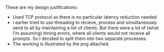 These are my design justifications:
- Used TCP protocol as there is no particular latency reduction needed
- I earlier tried to use threading to recieve, process and simultaneously send to all by maintaining a list of clients. But there were a lot of (what I'm assuming) timing errors, where all clients would not receive all prompts. So I decided to split them into two separate processes.
- The working is illustrated by the png attached.